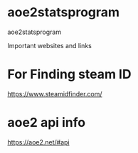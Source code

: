 # aoe2statsprogram
aoe2statsprogram

Important websites and links

# For Finding steam ID
https://www.steamidfinder.com/

# aoe2 api info
https://aoe2.net/#api

